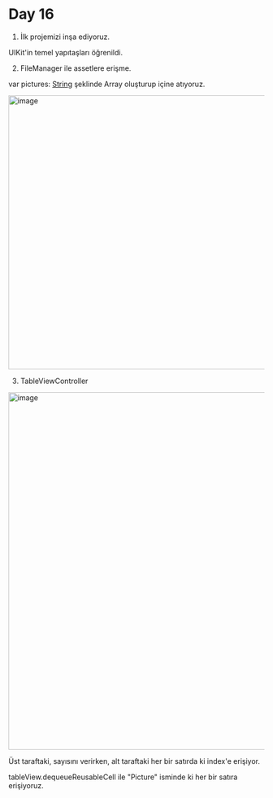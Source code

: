 # Day 16

1. İlk projemizi inşa ediyoruz.

UIKit'in temel yapıtaşları öğrenildi.

2. FileManager ile assetlere erişme.

var pictures: [String]() şeklinde Array oluşturup içine atıyoruz.

<img width="539" alt="image" src="https://user-images.githubusercontent.com/56068905/188127880-257489c8-ecca-4de5-9859-afc0d2f2cdf0.png">

3. TableViewController 

<img width="703" alt="image" src="https://user-images.githubusercontent.com/56068905/188128219-e003bce3-f84a-438b-8fb5-1903bfef5364.png">

Üst taraftaki, sayısını verirken, alt taraftaki her bir satırda ki index'e erişiyor.

tableView.dequeueReusableCell ile "Picture" isminde ki her bir satıra erişiyoruz.

